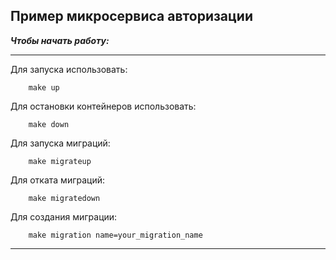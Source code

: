 Пример микросервиса авторизации
-------
_**Чтобы начать работу:**_

---
Для запуска использовать:
```
    make up
```

Для остановки контейнеров использовать:
```
    make down
```

Для запуска миграций:
```
    make migrateup
```

Для отката миграций:
```
    make migratedown
```
Для создания миграции:
```
    make migration name=your_migration_name
```
---

